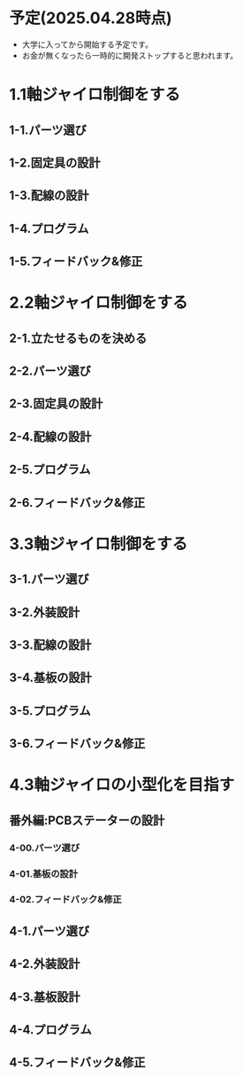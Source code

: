 # 予定(2025.04.28時点)
- 大学に入ってから開始する予定です。
- お金が無くなったら一時的に開発ストップすると思われます。
# 1.1軸ジャイロ制御をする
## 1-1.パーツ選び
## 1-2.固定具の設計
## 1-3.配線の設計
## 1-4.プログラム
## 1-5.フィードバック&修正
# 2.2軸ジャイロ制御をする
## 2-1.立たせるものを決める
## 2-2.パーツ選び
## 2-3.固定具の設計
## 2-4.配線の設計
## 2-5.プログラム
## 2-6.フィードバック&修正
# 3.3軸ジャイロ制御をする
## 3-1.パーツ選び
## 3-2.外装設計
## 3-3.配線の設計
## 3-4.基板の設計
## 3-5.プログラム
## 3-6.フィードバック&修正
# 4.3軸ジャイロの小型化を目指す
## 番外編:PCBステーターの設計
### 4-00.パーツ選び
### 4-01.基板の設計
### 4-02.フィードバック&修正
## 4-1.パーツ選び
## 4-2.外装設計
## 4-3.基板設計
## 4-4.プログラム
## 4-5.フィードバック&修正
